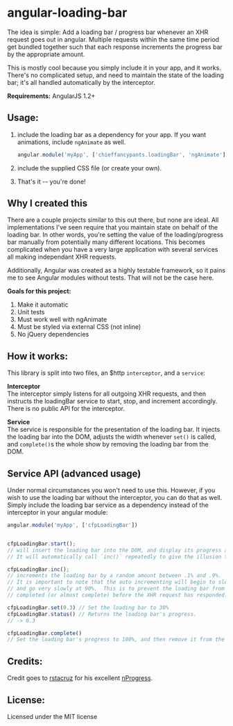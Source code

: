 angular-loading-bar
===================

The idea is simple: Add a loading bar / progress bar whenever an XHR request goes out in angular.  Multiple requests within the same time period get bundled together such that each response increments the progress bar by the appropriate amount.

This is mostly cool because you simply include it in your app, and it works.  There's no complicated setup, and need to maintain the state of the loading bar; it's all handled automatically by the interceptor.

**Requirements:** AngularJS 1.2+


## Usage:

1. include the loading bar as a dependency for your app.  If you want animations, include `ngAnimate` as well.

    ```js
    angular.module('myApp', ['chieffancypants.loadingBar', 'ngAnimate'])
    ```
    
2. include the supplied CSS file (or create your own).
3. That's it -- you're done!



## Why I created this
There are a couple projects similar to this out there, but none are ideal.  All implementations I've seen require that you maintain state on behalf of the loading bar.  In other words, you're setting the value of the loading/progress bar manually from potentially many different locations.  This becomes complicated when you have a very large application with several services all making independant XHR requests.

Additionally, Angular was created as a highly testable framework, so it pains me to see Angular modules without tests.  That will not be the case here.


**Goals for this project:**

1. Make it automatic
2. Unit tests
3. Must work well with ngAnimate
4. Must be styled via external CSS (not inline)
5. No jQuery dependencies




## How it works:
This library is split into two files, an $http `interceptor`, and a `service`:

**Interceptor**  
The interceptor simply listens for all outgoing XHR requests, and then instructs the loadingBar service to start, stop, and increment accordingly.  There is no public API for the interceptor.

**Service**  
The service is responsible for the presentation of the loading bar.  It injects the loading bar into the DOM, adjusts the width whenever `set()` is called, and `complete()`s the whole show by removing the loading bar from the DOM.

## Service API (advanced usage)
Under normal circumstances you won't need to use this.  However, if you wish to use the loading bar without the interceptor, you can do that as well.  Simply include the loading bar service as a dependency instead of the interceptor in your angular module:

```js
angular.module('myApp', ['cfpLoadingBar'])
```


```js

cfpLoadingBar.start();
// will insert the loading bar into the DOM, and display its progress at 1%.
// It will automatically call `inc()` repeatedly to give the illusion that the page load is progressing.

cfpLoadingBar.inc();
// increments the loading bar by a random amount between .1% and .9%.
// It is important to note that the auto incrementing will begin to slow down at 70%
// and go very slowly at 90%.  This is to prevent the loading bar from appearing
// completed (or almost complete) before the XHR request has responded. 

cfpLoadingBar.set(0.3) // Set the loading bar to 30%
cfpLoadingBar.status() // Returns the loading bar's progress.
// -> 0.3

cfpLoadingBar.complete()
// Set the loading bar's progress to 100%, and then remove it from the DOM.

```

## Credits: 
Credit goes to [rstacruz](https://github.com/rstacruz) for his excellent [nProgress](https://github.com/rstacruz/nprogress).

## License:
Licensed under the MIT license
